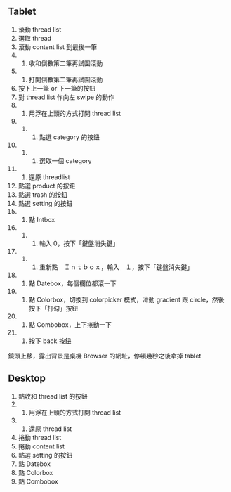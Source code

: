 Tablet
------
1. 滾動 thread list
1. 選取 thread
1. 滾動 content list 到最後一筆
1. 1. 收和倒數第二筆再試圖滾動
1. 1. 打開倒數第二筆再試圖滾動
1. 按下上一筆 or 下一筆的按鈕
1. 對 thread list 作向左 swipe 的動作
1. 1. 用浮在上頭的方式打開 thread list
1. 1. 1. 點選 category 的按鈕
1. 1. 1. 選取一個 category
1. 1. 還原 threadlist
1. 點選 product 的按鈕
1. 點選 trash 的按鈕
1. 點選 setting 的按鈕
1. 1. 點 Intbox
1. 1. 1. 輸入 0，按下「鍵盤消失鍵」
1. 1. 1. 重新點　Ｉｎｔｂｏｘ，輸入　１，按下「鍵盤消失鍵」
1. 1. 點 Datebox，每個欄位都滾一下
1. 1. 點 Colorbox，切換到 colorpicker 模式，滑動 gradient 跟 circle，然後按下「打勾」按鈕
1. 1. 點 Combobox，上下捲動一下
1. 1. 按下 back 按鈕

鏡頭上移，露出背景是桌機 Browser 的網址，停頓幾秒之後拿掉 tablet

Desktop
-------
1. 點收和 thread list 的按鈕
1. 1. 用浮在上頭的方式打開 thread list
1. 1. 還原 thread list
1. 捲動 thread list
1. 捲動 content list
1. 點選 setting 的按鈕
1. 點 Datebox
1. 點 Colorbox
1. 點 Combobox